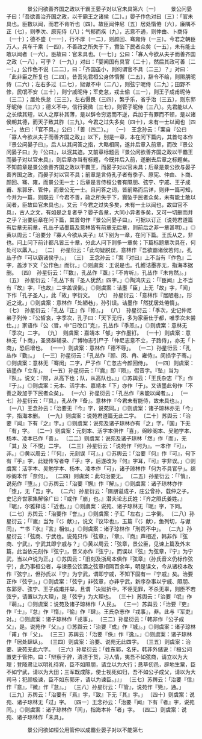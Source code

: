 <!-- { "loadSidebar": true } -->
　　　　景公问欲善齐国之政以干霸王晏子对以官未具第六〔一〕
　　景公问晏子曰：「吾欲善治齐国之政，以干霸王之诸侯〔二〕。」晏子作色对曰〔三〕：「官未具也。臣数以闻，而君不肯听也〔四〕。故臣闻仲尼〔五〕居处惰倦〔六〕，廉隅不正〔七〕，则季次、原宪侍〔八〕；气郁而疾〔九〕，志意不通，则仲由、卜商侍〔一十〕；德不盛〔一一〕，行不厚〔一二〕，则颜回、骞雍侍〔一三〕。今君之朝臣万人，兵车千乘〔一四〕，不善政之所失于下，霣坠下民者众矣〔一五〕，未有能士敢以闻者〔一六〕。臣故曰：官未具也。〔一七〕」公曰：「寡人今欲从夫子而善齐国之政〔一八〕，可乎？〔一九〕」对曰：「婴闻国有具官〔二十〕，然后其政可善〔二一〕。」公作色不说〔二二〕，曰：「齐国虽小，则何谓官不具〔二三〕？」对曰：「此非臣之所复也〔二四〕。昔吾先君桓公身体惰懈〔二五〕，辞令不给，则隰朋昵侍〔二六〕；左右多过〔二七〕，狱谳不中〔二八〕，则弦宁昵侍〔二九〕；田野不修，民氓不安〔三十〕，则宁戚昵侍；军吏怠，戎士偷〔三一〕，则王子成甫昵侍〔三二〕；居处佚怠〔三三〕，左右慑畏〔三四〕，繁乎乐，省乎治〔三五〕，则东郭牙昵侍〔三六〕；德义不中，信行衰微〔三七〕，则管子昵侍〔三八〕。先君能以人之长续其短，以人之厚补其薄，是以辞令穷远而不逆，兵加于有罪而不顿，是以诸侯朝其德，而天子致其胙〔三九〕。今君之过失多矣〔四十〕，未有一士以闻也〔四一〕。故曰：「官不具。」公曰：「善〔四二〕。」
〔一〕　王念孙云：「案自『公曰「寡人今欲从夫子而善齐国之政」』以下，别是一章，本在问下篇内，其首句本作『景公问晏子曰』，后人以其问答之指，大略相同，遂并后章入前章，而改『景公问晏子曰』为『公曰』，以泯其迹。又前章标题云『景公问欲善齐国之政以干霸王而晏子对以官未具』，则后章亦当有标题，今既并后入前，遂删去后章之标题矣。不知前章是景公欲善齐国之政以干霸王，而晏子对以官未具；后章是景公欲与晏子善齐国之政，而晏子对以官不具；前章是言侍孔子者有季子、原宪、仲由、卜商、颜回、骞、雍，而景公无一士；后章是言侍桓公者有隰朋、弦宁、宁戚、王子成甫、东郭牙、管仲，而景公无一士。且问答之词，皆前略而后详，则非一篇可知，今并为一篇，则既云『今君不善，政之所失于下，霣坠于民者众矣，未有能士敢以闻者，臣故曰官未具也』，又云『今君之过失多矣，未有一士以闻也，故曰官不具』，古人之文，有如是之复者乎？晏子各章，大同小异者多矣，又可一切删而并之乎？治要后章在问下篇，其首句作『景公问晏子曰』，可据以订正（说苑君道篇有后章无前章，孔丛子诘墨篇及意林皆有前章无后章，则前后之非一章甚明）。」◎黄以周云：「治要分『寡人今欲从夫子』以下别为一章，在问下篇。王氏从之，非也。问上问下前计都凡皆三十章，分此人问下则多一章矣；下篇标题章次具在，何处可以羼入。」
〔二〕　孙星衍云：「此句疑脱误，意林作『吾欲霸诸侯若何』，孔丛子作『可以霸诸侯乎』。」
〔三〕　王念孙云：「案『对曰』上不当有『作色』二字，盖涉下文『公作色』而衍。」◎则虞案：王说是也。孔鲋诘墨亦无，指海本据删。
〔四〕　孙星衍云：「『数』，孔丛作『亟』；『不肯听』，孔丛作『未肯然』。」
〔五〕　孙星衍云：「孔丛下有『圣人犹然』四字。」◎陶鸿庆云：「『臣闻』上不当有『故』字，『也故』二字盖误倒。」◎则虞案：诘墨「臣」上无「故」字，「闻」下作「孔子圣人」，此「故」字衍文。
〔六〕　孙星衍云：「意林作『居陋巷』，形近之讹。」◎则虞案：意林作「处陋巷」，孙引误。诘墨作「然犹居处倦惰」。
〔七〕　孙星衍云：「孔丛『正』作『修』。」
〔八〕　孙星衍云：「季次，史记仲尼弟子列传：『公皙哀，字季次，孔子曰：「天下无行，多为家臣仕于都，唯季次未尝仕。」』家语作『公〈晳，中“日改口”克』，孔丛作『季羔』。」◎则虞案：意林无「季次」二字。
〔九〕　则虞案：嘉靖本「郁」字作墨钉。
〔一十〕则虞案：意林无「卜商」，圣贤群辅录、广博物志引尸子「仲尼志意不立，子路侍」，亦无「卜商」，恐后增也。
〔一一〕则虞案：意林作「德不辱」。
〔一二〕孙星衍云：「孔丛作『勤』。」
〔一三〕孙星衍云：「孔丛作『颜、闵、冉、雍侍』。闵损字子骞。」◎则虞案：意林无「骞闵」二字，尸子作「亡忽古今颜回侍」。
〔一四〕则虞案：诘墨作「立车」。
〔一五〕孙星衍云：「『霣』即『陨』，假音字。『坠』当为『队』。说文：『陨，从高下也；队，从高队也。』」◎苏舆云：「王氏杂志『下』作『于』。」◎则虞案：元本、活字本、嘉靖本「下」亦作「于」。又诘墨此句作「不善之政加于下民者众矣」。
〔一六〕孙星衍云：「孔丛作『未能以闻者』。」
〔一七〕孙星衍云：「『具』，孔丛作『备』。意林作『今君未有能侍，故未具也』。」
〔一八〕王念孙云：「治要无『今』字，说苑同。」◎则虞案：诸子琼林亦无「今」字，指海本删。
〔一九〕则虞案：说苑君道篇无此二字。
〔二十〕苏舆云：「治要『闻』下有『之』字。」◎则虞案：说苑及诸子琼林亦有「之」字，「国」下无「有」字。
〔二一〕则虞案：元刻本、活字本俱作「喜」，绵眇阁本、吴勉学本、杨本、凌本已作「善」。
〔二二〕则虞案：说苑及诸子琼林「然」作「而」，无「其」及「不悦」二字。
〔二三〕孙星衍云：「说苑作『何为』。一本作『可』，非。」◎黄以周云：「『何』，元刻误『可』。」◎苏舆云：「治要『何』作『可』，句下有『乎』字，此疑传写者夺『乎』字，后遂改为『何』字耳，『可』字非误。」◎则虞案：活字本、吴勉学本、杨本、凌本作「可」，诸子琼林作「何为不具官乎」。绵眇阁本作「奈何」。
〔二四〕则虞案：此句治要无。
〔二五〕孙星衍云：「『惰』，说苑作『堕』。」◎苏舆云：「治要『懈』作『解』。」◎则虞案：诸子琼林亦作「堕」，无「吾」字。
〔二六〕孙星衍云：「隰朋谥成子，庄公曾孙，载仲之子。史记齐世家集解徐广曰：『或作「崩」也。』潜夫论志氏姓：『齐之隰氏姜姓。』『昵』，尔雅释诂：『近也。』」◎则虞案：说苑、诸子琼林无『昵』字，下同。
〔二七〕苏舆云：「治要作『誉』。」◎则虞案：子汇「左右」二字倒。
〔二八〕孙星衍云；「『谳』当为『〈氵献〉』，说文『议毕也』，玉篇『〈氵献〉，鱼列切，与谳同』，艹书『水』『言』相似。」◎则虞案：诸子琼林作「刑罚不中」。
〔二九〕孙星衍云：「弦商、宁武也。说苑只作『弦章』，『章』、『商』声相近，韩非作『弦商、宁武』，宁武其即宁戚与？」◎黄以周云：「弦章，景公臣，见谏上篇及外末篇，此当依元刻作『弦宁』，音义亦作『弦宁』，而误以『弦』为弦章，『宁』为宁武，当以卢说为正。」◎苏舆云：「旧刻及浙局本俱作『弦章』（孙氏音义仍标作弦宁），此乃事桓公者，与谏景公饮酒之弦章相隔百余年，明是误文，今从诸校本改作『弦宁』，但孙氏以『宁』为宁武，谓即宁戚，不知下固有一『宁戚』矣。治要正作『弦宁』。」◎则虞案：「弦宁」非弦章，亦非宁武，新序杂事以宁戚、隰朋、东郭牙、弦宁、王子成甫并举，且谓「决狱折中，不诬无罪，不杀无辜，则臣不若弦宁，请置以为大理」，是「弦宁」为大理也。
〔三十〕苏舆云：「治要『氓』作『萌』。」◎则虞案：说苑及诸子琼林作「人民」。
〔三一〕苏舆云：「治要『吏』作『士』，『怠』作『惰』，『偷』作『肆』。王氏杂志作『戎事』，非。此与『军吏』对。」◎则虞案：诸子琼林作「戎事」。
〔三二〕孙星衍云：「韩非作『公子成父』，是。说苑作『父』。」◎苏舆云：「治要『成』作『城』。」◎则虞案：诸子琼林「甫」作「父」。
〔三三〕苏舆云：「治要『佚』作『逸』。」◎则虞案：诸子琼林作「居处肆纵」。
〔三四〕则虞案：治要、说苑无此四字。
〔三五〕则虞案：治要、说苑无此六字。
〔三六〕孙星衍云：「姓东郭，名牙。韩非外储说：『桓公问置吏于管仲。曰：「辩察于辞，清洁于货，习人情，夷吾不如弦商，请立以为大理；登降肃让以明礼待宾，臣不如隰朋，请立以为大行；恳草仞邑，辟地生粟，臣不如宁武，请以为大田；三军既成陈，使士视死如归，吾不如公子成父，请以为大司马；犯颜极谏，臣不如东郭牙，请以为谏臣。」』」
〔三七〕苏舆云：「治要『信』作『意』，『微』作『怠』。」
〔三八〕孙星衍云：「『管』，说苑作『筦』，通。」
〔三九〕苏舆云：「治要有『焉』字，『致』下无『其』字。」
〔四十〕则虞案：说苑、诸子琼林无「过」字。
〔四一〕王念孙云：「治要『闻』下有『者』字，说苑同。」◎则虞案：诸子琼林作「间」，指海本补「者」字。
〔四二〕则虞案：说苑、诸子琼林作「未具」。



　　　　景公问欲如桓公用管仲以成霸业晏子对以不能第七
